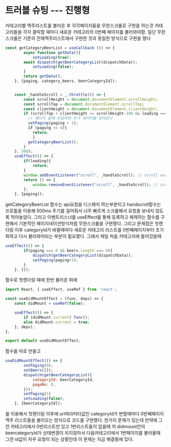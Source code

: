 # 트러블 슈팅 --- 진행형
카테고리별 맥주리스트를 불러온 후 각각페이지들을 무한스크롤로 구현을 하는것
카테고리들을 각각 클릭할 때마다 새로운 카테고리의 0번째 페이지를 불러와야함.
일단 무한스크롤은 기존의 전체맥주리스트에서 구현한 것과 동일한 방식으로 구현을 했다
~~~javascript
const getCategoryBeerList = useCallback (() => {
        async function getData(){
            setLoading(true);
        await dispatch(getBeerCategoryList(dispatchData));
            setLoading(false);
        }
        return getData();
    }, [paging, category_beers, beerCategoryId]);


    const _handleScroll = _.throttle(() => {
        const scrollHeight = document.documentElement.scrollHeight;
        const scrollTop = document.documentElement.scrollTop;
        const clientHeight = document.documentElement.clientHeight;
        if (scrollTop + clientHeight >= scrollHeight-100 && loading === false) {
          // 페이지 끝에 도달하면 추가 데이터를 받아온다
          setPaging(paging + 1);
          if (paging >= 4){
            return;
            }
          getCategoryBeerList();
        }
    }, 500);
    useEffect(() => {
        if(loading){
            return;
        }
        window.addEventListener("scroll", _handleScroll); // scroll event listener 등록
        return () => {
            window.removeEventListener("scroll", _handleScroll); // scroll event listener 해제
        };
    }, [paging]);
~~~
getCategoryBeerList 함수는 api요청을 디스패치 하는부분이고 handscroll함수는 쓰로틀을 이용해 500ms 주기를 걸어줘서 너무 빠르게 스크롤해서 요청을 보내지 않도록 막아놓았다.
그리고 이벤트리스너를 useEffect를 통해 등록하고 해제하는 함수를 구현해서 기본적인 페이지네이션방식처럼 무한스크롤을 구현했다.
그리고 문제점은 첫렌더링 이후 categoryId가 바뀔때마다 새로운 카테고리 리스트를 0번째페이지부터 초기화하고 다시 불러와야되는 부분이 필요했다.
그래서 제일 처음 카테고리에 들어갔을때
~~~javascript
useEffect(() => {
        if(paging === 0 && beers.length === 0){
            dispatch(getBeerCategoryList(dispatchData));
            setPaging(paging+1);
        }
    }, []);
~~~
함수로 첫렌더링 때에 한번 불러온 뒤에
~~~javascript
import React, { useEffect, useRef } from 'react';

const useDidMountEffect = (func, deps) => {
	const didMount = useRef(false);

	useEffect(() => {
		if (didMount.current) func();
		else didMount.current = true;
	}, deps);
};

export default useDidMountEffect;
~~~
함수를 따로 만들고 
~~~javascript
useDidMountEffect(() => {
        setPaging(0);
        setBeers([]);
        dispatch(getBeerCategoryList({
            categoryId: beerCategoryId,
            pageNo: 0,
        }));
        setPaging(1)
        setLoading(false);
    }, [beerCategoryId]);
~~~
를 이용해서 첫렌더링 이후에 url파라미터값인 categoryId가 변할때마다 0번째페이지 맥주 리스트들을 불러오는 방식으로 코드를 구현했다.
한가지 문제가 있는데 만약에 그 전 카테고리에서 0번리스트만 있고 1번리스트들이 없을때 저 didmount안의 beercategoryId가 상태변경이 되지않아서
다음카테고리에서 1번페이지를 불러올때 그전 id값이 자꾸 요청이 되는 상황인데 이 문제는 지금 해결중에 있다.

